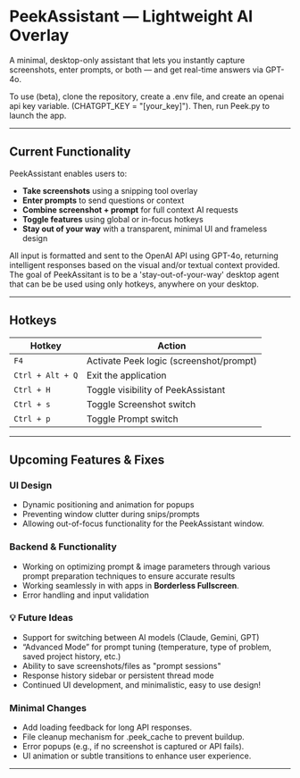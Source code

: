 #  PeekAssistant — Lightweight AI Overlay

A minimal, desktop-only assistant that lets you instantly capture screenshots, enter prompts, or both — and get real-time answers via GPT-4o.

To use (beta), clone the repository, create a .env file, and create an openai api key variable. (CHATGPT_KEY = "[your_key]"). Then, run Peek.py to launch the app.

---

##  Current Functionality

PeekAssistant enables users to:

-  **Take screenshots** using a snipping tool overlay
-  **Enter prompts** to send questions or context
-  **Combine screenshot + prompt** for full context AI requests
-  **Toggle features** using global or in-focus hotkeys
-  **Stay out of your way** with a transparent, minimal UI and frameless design

All input is formatted and sent to the OpenAI API using GPT-4o, returning intelligent responses based on the visual and/or textual context provided. 
The goal of PeekAssitant is to be a 'stay-out-of-your-way' desktop agent that can be be used using only hotkeys, anywhere on your desktop.

---

##  Hotkeys

| Hotkey            | Action                                  |
|-------------------|------------------------------------------|
| `F4`              | Activate Peek logic (screenshot/prompt)  |
| `Ctrl + Alt + Q`  | Exit the application                     |
| `Ctrl + H`        | Toggle visibility of PeekAssistant       |
| `Ctrl + s`        | Toggle Screenshot switch                 |
| `Ctrl + p`        | Toggle Prompt switch                     |

---

##  Upcoming Features & Fixes

###  UI Design
 
- Dynamic positioning and animation for popups
- Preventing window clutter during snips/prompts
- Allowing out-of-focus functionality for the PeekAssistant window.

###  Backend & Functionality

- Working on optimizing prompt & image parameters through various prompt preparation techniques to ensure accurate results 
- Working seamlessly in with apps in **Borderless Fullscreen**.
- Error handling and input validation

### 💡 Future Ideas

- Support for switching between AI models (Claude, Gemini, GPT)
- “Advanced Mode” for prompt tuning (temperature, type of problem, saved project history, etc.)
- Ability to save screenshots/files as "prompt sessions"
- Response history sidebar or persistent thread mode
- Continued UI development, and minimalistic, easy to use design!

### Minimal Changes

- Add loading feedback for long API responses.
- File cleanup mechanism for .peek_cache to prevent buildup.
- Error popups (e.g., if no screenshot is captured or API fails).
- UI animation or subtle transitions to enhance user experience.

---
